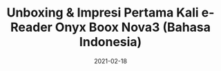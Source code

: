 ---
title:  Unboxing & Impresi Pertama Kali e-Reader Onyx Boox Nova3 (Bahasa Indonesia)
slug: https://www.youtube.com/watch?v=aTwRN-fZiOc
date: "2021-02-18"
playlist: "#BAHASBUKU"
featured_image: https://i9.ytimg.com/vi/aTwRN-fZiOc/maxresdefault.jpg?time=1627788000000&sqp=COClmIgG&rs=AOn4CLBShjE4ItKkJWx3eb3T0P3_qBTHAg
---